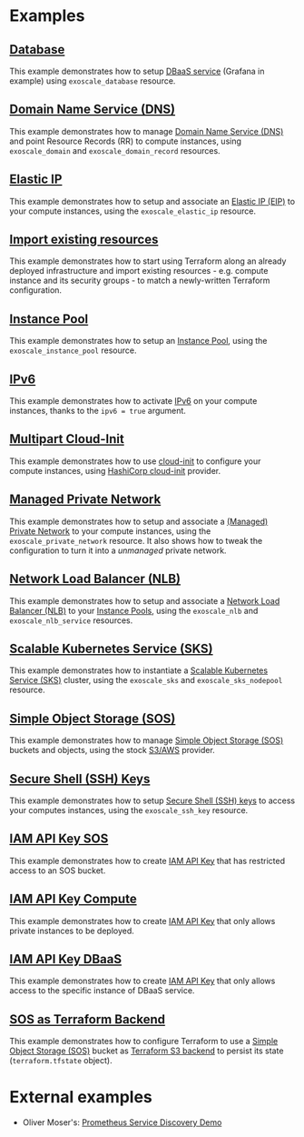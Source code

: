 # Examples

## [Database](./database)

This example demonstrates how to setup [DBaaS service](https://community.exoscale.com/documentation/dbaas/)
(Grafana in example) using `exoscale_database` resource.

## [Domain Name Service (DNS)](./dns)

This example demonstrates how to manage
[Domain Name Service (DNS)](https://community.exoscale.com/product/networking/dns/)
and point Resource Records (RR) to compute instances, using `exoscale_domain` and
`exoscale_domain_record` resources.

## [Elastic IP](./elastic-ip)

This example demonstrates how to setup and associate an
[Elastic IP (EIP)](https://community.exoscale.com/product/networking/eip/)
to your compute instances, using the `exoscale_elastic_ip` resource.

## [Import existing resources](./import-resources)

This example demonstrates how to start using Terraform along an already deployed infrastructure and
import existing resources - e.g. compute instance and its security groups - to match a newly-written
Terraform configuration.

## [Instance Pool](./instance-pool)

This example demonstrates how to setup an
[Instance Pool](https://community.exoscale.com/product/compute/instances/how-to/instance-pools/),
using the `exoscale_instance_pool` resource.

## [IPv6](./ipv6)

This example demonstrates how to activate
[IPv6](https://community.exoscale.com/product/networking/ip/quick-start/)
on your compute instances, thanks to the `ipv6 = true` argument.

## [Multipart Cloud-Init](./multipart-cloud-init)

This example demonstrates how to use [cloud-init](http://cloudinit.readthedocs.io/)
to configure your compute instances, using
[HashiCorp cloud-init](https://registry.terraform.io/providers/hashicorp/cloudinit/) provider.

## [Managed Private Network](./managed-private-network)

This example demonstrates how to setup and associate a
[(Managed) Private Network](https://community.exoscale.com/product/networking/private-network/)
to your compute instances, using the `exoscale_private_network` resource.
It also shows how to tweak the configuration to turn it into a _unmanaged_ private network.

## [Network Load Balancer (NLB)](./nlb)

This example demonstrates how to setup and associate a
[Network Load Balancer (NLB)](https://community.exoscale.com/product/networking/nlb/)
to your [Instance Pools](https://community.exoscale.com/product/compute/instances/how-to/instance-pools/),
using the `exoscale_nlb` and `exoscale_nlb_service` resources.

## [Scalable Kubernetes Service (SKS)](./sks)

This example demonstrates how to instantiate a
[Scalable Kubernetes Service (SKS)](https://community.exoscale.com/product/compute/containers/) cluster,
using the `exoscale_sks` and `exoscale_sks_nodepool` resource.

## [Simple Object Storage (SOS)](./sos)

This example demonstrates how to manage
[Simple Object Storage (SOS)](https://community.exoscale.com/documentation/storage/)
buckets and objects, using the stock
[S3/AWS](https://registry.terraform.io/providers/hashicorp/aws/) provider.

## [Secure Shell (SSH) Keys](./ssh-keys)

This example demonstrates how to setup
[Secure Shell (SSH) keys](https://community.exoscale.com/product/compute/instances/how-to/ssh-keypairs/)
to access your computes instances, using the `exoscale_ssh_key` resource.

## [IAM API Key SOS](./iam-bucket-access)

This example demonstrates how to create
[IAM API Key](https://community.exoscale.com/product/iam/operation/roles-policies/)
that has restricted access to an SOS bucket.

## [IAM API Key Compute](./iam-priv-instance)

This example demonstrates how to create
[IAM API Key](https://community.exoscale.com/product/iam/operation/roles-policies/)
that only allows private instances to be deployed.

## [IAM API Key DBaaS](./iam-dbaas-instance)

This example demonstrates how to create
[IAM API Key](https://community.exoscale.com/product/iam/operation/roles-policies/)
that only allows access to the specific instance of DBaaS service.

## [SOS as Terraform Backend](./sos-backend)

This example demonstrates how to configure Terraform to use a
[Simple Object Storage (SOS)](https://community.exoscale.com/documentation/storage/) bucket
as [Terraform S3 backend](https://www.terraform.io/docs/backends/types/s3.html)
to persist its state (`terraform.tfstate` object).


# External examples

- Oliver Moser's: [Prometheus Service Discovery Demo](https://github.com/olmoser/infracoders-reloaded)
